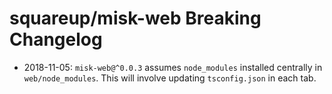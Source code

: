 squareup/misk-web Breaking Changelog
===

- 2018-11-05: `misk-web@^0.0.3` assumes `node_modules` installed centrally in `web/node_modules`. This will involve updating `tsconfig.json` in each tab.